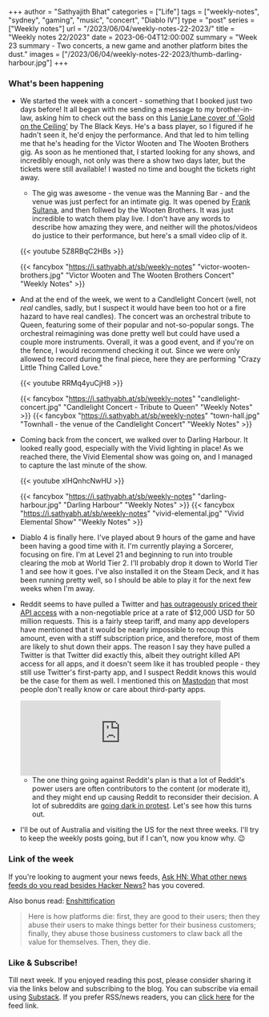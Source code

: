 +++
author = "Sathyajith Bhat"
categories = ["Life"]
tags = ["weekly-notes", "sydney", "gaming", "music", "concert", "Diablo IV"]
type = "post"
series = ["Weekly notes"]
url = "/2023/06/04/weekly-notes-22-2023/"
title = "Weekly notes 22/2023"
date = 2023-06-04T12:00:00Z
summary = "Week 23 summary - Two concerts, a new game and another platform bites the dust."
images = ["/2023/06/04/weekly-notes-22-2023/thumb-darling-harbour.jpg"]
+++

### What's been happening

* We started the week with a concert - something that I booked just two days before! It all began with me sending a message to my brother-in-law, asking him to check out the bass on this [Lanie Lane cover of 'Gold on the Ceiling'](https://www.youtube.com/watch?v=FM1nFz6spEM) by The Black Keys. He's a bass player, so I figured if he hadn't seen it, he'd enjoy the performance. And that led to him telling me that he's heading for the Victor Wooten and The Wooten Brothers gig. As soon as he mentioned that, I started looking for any shows, and incredibly enough, not only was there a show two days later, but the tickets were still available! I wasted no time and bought the tickets right away.
    * The gig was awesome - the venue was the Manning Bar - and the venue was just perfect for an intimate gig. It was opened by [Frank Sultana](https://www.youtube.com/@franksultanamusic/videos), and then follwed by the Wooten Brothers. It was just incredible to watch them play live. I don't have any words to describe how amazing they were, and neither will the photos/videos do justice to their performance, but here's a small video clip of it.

    {{< youtube 5Z8RBqC2HBs >}}

    {{< fancybox "https://i.sathyabh.at/sb/weekly-notes" "victor-wooten-brothers.jpg" "Victor Wooten and The Wooten Brothers Concert" "Weekly Notes" >}}

* And at the end of the week, we went to a Candlelight Concert (well, not *real* candles, sadly, but I suspect it would have been too hot or a fire hazard to have real candles). The concert was an orchestral tribute to Queen, featuring some of their popular and not-so-popular songs. The orchestral reimagining was done pretty well but could have used a couple more instruments. Overall, it was a good event, and if you're on the fence, I would recommend checking it out. Since we were only allowed to record during the final piece, here they are performing "Crazy Little Thing Called Love."

    {{< youtube RRMq4yuCjH8 >}}

    {{< fancybox "https://i.sathyabh.at/sb/weekly-notes" "candlelight-concert.jpg" "Candlelight Concert - Tribute to Queen" "Weekly Notes" >}}
    {{< fancybox "https://i.sathyabh.at/sb/weekly-notes" "town-hall.jpg" "Townhall - the venue of the Candlelight Concert" "Weekly Notes" >}}

* Coming back from the concert, we walked over to Darling Harbour. It looked really good, especially with the Vivid lighting in place! As we reached there, the Vivid Elemental show was going on, and I managed to capture the last minute of the show.

    {{< youtube xlHQnhcNwHU  >}}

    {{< fancybox "https://i.sathyabh.at/sb/weekly-notes" "darling-harbour.jpg" "Darling Harbour" "Weekly Notes" >}}
    {{< fancybox "https://i.sathyabh.at/sb/weekly-notes" "vivid-elemental.jpg" "Vivid Elemental Show" "Weekly Notes" >}}

* Diablo 4 is finally here. I've played about 9 hours of the game and have been having a good time with it. I'm currently playing a Sorcerer, focusing on fire. I'm at Level 21 and beginning to run into trouble clearing the mob at World Tier 2. I'll probably drop it down to World Tier 1 and see how it goes. I've also installed it on the Steam Deck, and it has been running pretty well, so I should be able to play it for the next few weeks when I'm away.

* Reddit seems to have pulled a Twitter and [has outrageously priced their API access](https://old.reddit.com/r/apolloapp/comments/13ws4w3/had_a_call_with_reddit_to_discuss_pricing_bad/) with a non-negotiable price at a rate of $12,000 USD for 50 million requests. This is a fairly steep tariff, and many app developers have mentioned that it would be nearly impossible to recoup this amount, even with a stiff subscription price, and therefore, most of them are likely to shut down their apps. The reason I say they have pulled a Twitter is that Twitter did exactly this, albeit they outright killed API access for all apps, and it doesn't seem like it has troubled people - they still use Twitter's first-party app, and I suspect Reddit knows this would be the case for them as well. I mentioned this on [Mastodon](https://mastodon.social/@Sathyabhat/110468129850361002) that most people don't really know or care about third-party apps.

    <iframe src="https://mastodon.social/@Sathyabhat/110468129850361002/embed" class="mastodon-embed" style="max-width: 100%; border: 0" width="400" allowfullscreen="allowfullscreen"></iframe><script src="https://mastodon.social/embed.js" async="async"></script>

    * The one thing going against Reddit's plan is that a lot of Reddit's power users are  often contributors to the content (or moderate it), and they might end up causing Reddit to reconsider their decision. A lot of subreddits are [going dark in protest](https://old.reddit.com/r/Save3rdPartyApps/comments/13yh0jf/dont_let_reddit_kill_3rd_party_apps/). Let's see how this turns out.

* I'll be out of Australia and visiting the US for the next three weeks. I'll try to keep the weekly posts going, but if I can't, now you know why. 😉

### Link of the week

If you're looking to augment your news feeds, [Ask HN: What other news feeds do you read besides Hacker News?](https://news.ycombinator.com/item?id=36175315) has you covered. 

Also bonus read: [Enshittification](https://pluralistic.net/2023/01/21/potemkin-ai/#hey-guys)

> Here is how platforms die: first, they are good to their users; then they abuse their users to make things better for their business customers; finally, they abuse those business customers to claw back all the value for themselves. Then, they die.


### Like & Subscribe!

Till next week. If you enjoyed reading this post, please consider sharing it via the links below and subscribing to the blog. You can subscribe via email using [Substack](https://sathyabhat.substack.com/). If you prefer RSS/news readers, you can [click here](https://sathyabh.at/index.xml) for the feed link.
